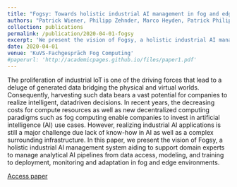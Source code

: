 ```yaml
---
title: "Fogsy: Towards holistic industrial AI management in fog and edge environments"
authors: "Patrick Wiener, Philipp Zehnder, Marco Heyden, Patrick Philipp, Dominik Riemer"
collection: publications
permalink: /publication/2020-04-01-fogsy
excerpt: 'We present the vision of Fogsy, a holistic industrial AI management system aiding to support domain experts to manage analytical AI pipelines.'
date: 2020-04-01
venue: 'KuVS-Fachgespräch Fog Computing'
#paperurl: 'http://academicpages.github.io/files/paper1.pdf'
---
```

The proliferation of industrial IoT is one of the driving forces that lead to a deluge of generated data bridging the physical and virtual worlds. Consequently, harvesting such data bears a vast potential for companies to realize intelligent, datadriven decisions. In recent years, the decreasing costs for compute resources as well as new decentralized computing paradigms such as fog computing enable companies to invest in artificial intelligence (AI) use cases. However, realizing industrial AI applications is still a major challenge due lack of know-how in AI as well as a complex surrounding infrastructure. In this paper, we present the vision of Fogsy, a holistic industrial AI management system aiding to support domain experts to manage analytical AI pipelines from data access, modeling, and training to deployment, monitoring and adaptation in fog and edge environments.

[Access paper](https://www.dsg.tuwien.ac.at/team/sschulte/paper/2020_MS20_FGFC.pdf#page=21)

